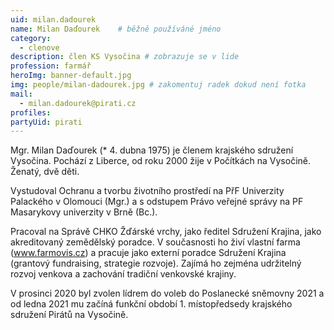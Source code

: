 ```yaml
---
uid: milan.dadourek
name: Milan Daďourek  	# běžně používáné jméno
category:
  - clenove
description: člen KS Vysočina # zobrazuje se v lide
profession: farmář
heroImg: banner-default.jpg
img: people/milan-dadourek.jpg # zakomentuj radek dokud není fotka
mail:
  - milan.dadourek@pirati.cz
profiles:
partyUid: pirati
---
```


Mgr. Milan Daďourek (* 4. dubna 1975) je členem krajského sdružení Vysočina. Pochází z Liberce, od roku 2000 žije v Počítkách na Vysočině. Ženatý, dvě děti.

Vystudoval Ochranu a tvorbu životního prostředí na PřF Univerzity Palackého v Olomouci (Mgr.) a s odstupem Právo veřejné správy na PF Masarykovy univerzity v Brně (Bc.).

Pracoval na Správě CHKO Žďárské vrchy, jako ředitel Sdružení Krajina, jako akreditovaný zemědělský poradce. V současnosti ho živí vlastní farma (www.farmovis.cz) a pracuje jako externí poradce Sdružení Krajina (grantový fundraising, strategie rozvoje). Zajímá ho zejména udržitelný rozvoj venkova a zachování tradiční venkovské krajiny.

V prosinci 2020 byl zvolen lídrem do voleb do Poslanecké sněmovny 2021 a od ledna 2021 mu začíná funkční období 1. místopředsedy krajského sdružení Pirátů na Vysočině.
